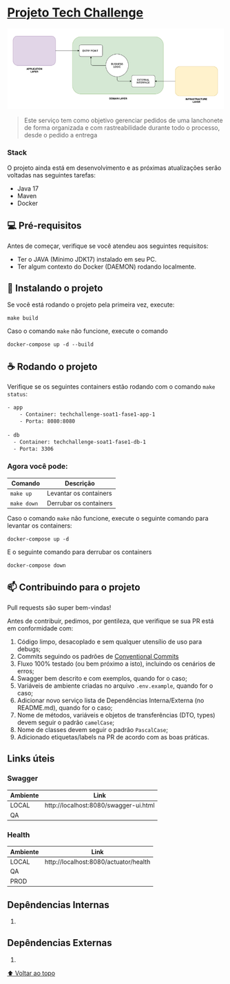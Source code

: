 # [Projeto Tech Challenge](https://github.com/ribeirofeu/techchallenge-soat1-fase1)

![design da aplicação](docs/layers.png)

> Este serviço tem como objetivo gerenciar pedidos de uma lanchonete de forma organizada e com rastreabilidade durante todo o processo, desde o pedido a entrega

### Stack

O projeto ainda está em desenvolvimento e as próximas atualizações serão voltadas nas seguintes tarefas:

- Java 17
- Maven
- Docker

## 💻 Pré-requisitos

Antes de começar, verifique se você atendeu aos seguintes requisitos:

- Ter o JAVA (Mínimo JDK17) instalado em seu PC.
- Ter algum contexto do Docker (DAEMON) rodando localmente.

## 🚀 Instalando o projeto

Se você está rodando o projeto pela primeira vez, execute:

```
make build
```

Caso o comando `make` não funcione, execute o comando

```
docker-compose up -d --build
```

## ☕ Rodando o projeto

Verifique se os seguintes containers estão rodando com o comando `make status`:

```
- app
    - Container: techchallenge-soat1-fase1-app-1
    - Porta: 8080:8080

- db
  - Container: techchallenge-soat1-fase1-db-1
  - Porta: 3306
```

### Agora você pode:

| Comando      | Descrição              |
| ------------ | ---------------------- |
| `make up `   | Levantar os containers |
| `make down ` | Derrubar os containers |

Caso o comando `make` não funcione, execute o seguinte comando para levantar os containers:

```
docker-compose up -d
```

E o seguinte comando para derrubar os containers

```
docker-compose down
```

## 📫 Contribuindo para o projeto

Pull requests são super bem-vindas!

Antes de contribuir, pedimos, por gentileza, que verifique se sua PR está em conformidade com:

1. Código limpo, desacoplado e sem qualquer utensílio de uso para debugs;
1. Commits seguindo os padrões de [Conventional Commits](https://www.conventionalcommits.org/en/v1.0.0/)
1. Fluxo 100% testado (ou bem próximo a isto), incluindo os cenários de erros;
1. Swagger bem descrito e com exemplos, quando for o caso;
1. Variáveis de ambiente criadas no arquivo `.env.example`, quando for o caso;
1. Adicionar novo serviço lista de Dependências Interna/Externa (no README.md), quando for o caso;
1. Nome de métodos, variáveis e objetos de transferências (DTO, types) devem seguir o padrão `camelCase`;
1. Nome de classes devem seguir o padrão `PascalCase`;
1. Adicionado etiquetas/labels na PR de acordo com as boas práticas.

## Links úteis

### Swagger

| Ambiente | Link                                  |
| -------- | ------------------------------------- |
| LOCAL    | http://localhost:8080/swagger-ui.html |
| QA       |                                       |

### Health

| Ambiente | Link                                  |
| -------- | ------------------------------------- |
| LOCAL    | http://localhost:8080/actuator/health |
| QA       |                                       |
| PROD     |                                       |

## Depêndencias Internas

1.

## Depêndencias Externas

1.

[⬆ Voltar ao topo](#projeto-tech-challenge)<br>
